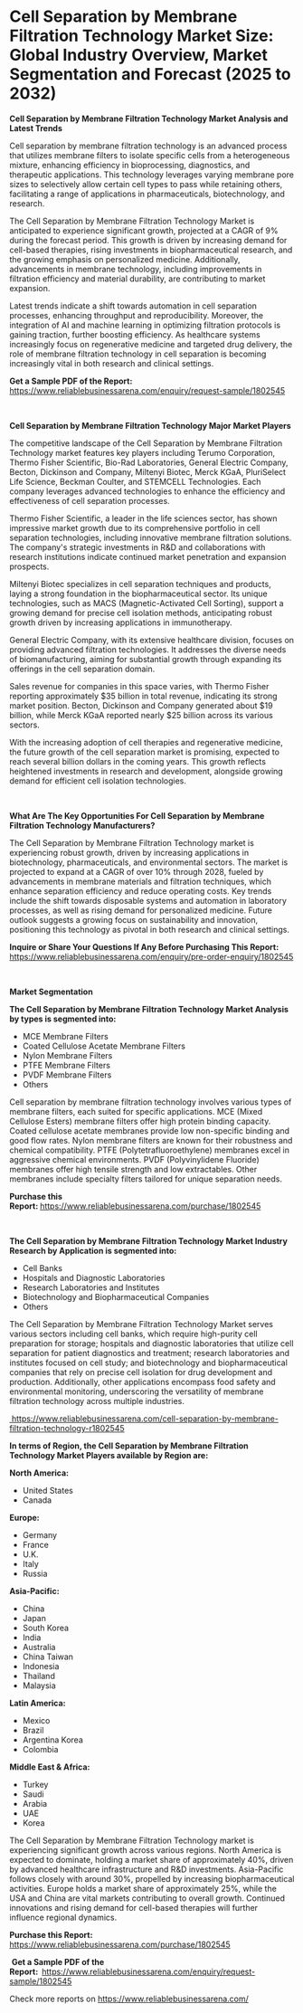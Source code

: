 <p><h1>Cell Separation by Membrane Filtration Technology Market Size: Global Industry Overview, Market Segmentation and Forecast (2025 to 2032)</h1></p><p><strong>Cell Separation by Membrane Filtration Technology Market Analysis and Latest Trends</strong></p>
<p><p>Cell separation by membrane filtration technology is an advanced process that utilizes membrane filters to isolate specific cells from a heterogeneous mixture, enhancing efficiency in bioprocessing, diagnostics, and therapeutic applications. This technology leverages varying membrane pore sizes to selectively allow certain cell types to pass while retaining others, facilitating a range of applications in pharmaceuticals, biotechnology, and research.</p><p>The Cell Separation by Membrane Filtration Technology Market is anticipated to experience significant growth, projected at a CAGR of 9% during the forecast period. This growth is driven by increasing demand for cell-based therapies, rising investments in biopharmaceutical research, and the growing emphasis on personalized medicine. Additionally, advancements in membrane technology, including improvements in filtration efficiency and material durability, are contributing to market expansion.</p><p>Latest trends indicate a shift towards automation in cell separation processes, enhancing throughput and reproducibility. Moreover, the integration of AI and machine learning in optimizing filtration protocols is gaining traction, further boosting efficiency. As healthcare systems increasingly focus on regenerative medicine and targeted drug delivery, the role of membrane filtration technology in cell separation is becoming increasingly vital in both research and clinical settings.</p></p>
<p><strong>Get a Sample PDF of the Report:&nbsp;</strong> <a href="https://www.reliablebusinessarena.com/enquiry/request-sample/1802545?utm_campaign=2413&utm_medium=2&utm_source=Github&utm_content=ia&utm_term=03032025&utm_id=cell-separation-by-membrane-filtration-technology">https://www.reliablebusinessarena.com/enquiry/request-sample/1802545</a></p>
<p>&nbsp;</p>
<p><strong>Cell Separation by Membrane Filtration Technology Major Market Players</strong></p>
<p><p>The competitive landscape of the Cell Separation by Membrane Filtration Technology market features key players including Terumo Corporation, Thermo Fisher Scientific, Bio-Rad Laboratories, General Electric Company, Becton, Dickinson and Company, Miltenyi Biotec, Merck KGaA, PluriSelect Life Science, Beckman Coulter, and STEMCELL Technologies. Each company leverages advanced technologies to enhance the efficiency and effectiveness of cell separation processes.</p><p>Thermo Fisher Scientific, a leader in the life sciences sector, has shown impressive market growth due to its comprehensive portfolio in cell separation technologies, including innovative membrane filtration solutions. The company's strategic investments in R&D and collaborations with research institutions indicate continued market penetration and expansion prospects.</p><p>Miltenyi Biotec specializes in cell separation techniques and products, laying a strong foundation in the biopharmaceutical sector. Its unique technologies, such as MACS (Magnetic-Activated Cell Sorting), support a growing demand for precise cell isolation methods, anticipating robust growth driven by increasing applications in immunotherapy.</p><p>General Electric Company, with its extensive healthcare division, focuses on providing advanced filtration technologies. It addresses the diverse needs of biomanufacturing, aiming for substantial growth through expanding its offerings in the cell separation domain.</p><p>Sales revenue for companies in this space varies, with Thermo Fisher reporting approximately $35 billion in total revenue, indicating its strong market position. Becton, Dickinson and Company generated about $19 billion, while Merck KGaA reported nearly $25 billion across its various sectors.</p><p>With the increasing adoption of cell therapies and regenerative medicine, the future growth of the cell separation market is promising, expected to reach several billion dollars in the coming years. This growth reflects heightened investments in research and development, alongside growing demand for efficient cell isolation technologies.</p></p>
<p>&nbsp;</p>
<p><strong>What Are The Key Opportunities For Cell Separation by Membrane Filtration Technology Manufacturers?</strong></p>
<p><p>The Cell Separation by Membrane Filtration Technology market is experiencing robust growth, driven by increasing applications in biotechnology, pharmaceuticals, and environmental sectors. The market is projected to expand at a CAGR of over 10% through 2028, fueled by advancements in membrane materials and filtration techniques, which enhance separation efficiency and reduce operating costs. Key trends include the shift towards disposable systems and automation in laboratory processes, as well as rising demand for personalized medicine. Future outlook suggests a growing focus on sustainability and innovation, positioning this technology as pivotal in both research and clinical settings.</p></p>
<p><strong>Inquire or Share Your Questions If Any Before Purchasing This Report:</strong> <a href="https://www.reliablebusinessarena.com/enquiry/pre-order-enquiry/1802545?utm_campaign=2413&utm_medium=2&utm_source=Github&utm_content=ia&utm_term=03032025&utm_id=cell-separation-by-membrane-filtration-technology">https://www.reliablebusinessarena.com/enquiry/pre-order-enquiry/1802545</a></p>
<p>&nbsp;</p>
<p><strong>Market Segmentation</strong></p>
<p><strong>The Cell Separation by Membrane Filtration Technology Market Analysis by types is segmented into:</strong></p>
<p><ul><li>MCE Membrane Filters</li><li>Coated Cellulose Acetate Membrane Filters</li><li>Nylon Membrane Filters</li><li>PTFE Membrane Filters</li><li>PVDF Membrane Filters</li><li>Others</li></ul></p>
<p><p>Cell separation by membrane filtration technology involves various types of membrane filters, each suited for specific applications. MCE (Mixed Cellulose Esters) membrane filters offer high protein binding capacity. Coated cellulose acetate membranes provide low non-specific binding and good flow rates. Nylon membrane filters are known for their robustness and chemical compatibility. PTFE (Polytetrafluoroethylene) membranes excel in aggressive chemical environments. PVDF (Polyvinylidene Fluoride) membranes offer high tensile strength and low extractables. Other membranes include specialty filters tailored for unique separation needs.</p></p>
<p><strong>Purchase this Report:&nbsp;</strong><a href="https://www.reliablebusinessarena.com/purchase/1802545?utm_campaign=2413&utm_medium=2&utm_source=Github&utm_content=ia&utm_term=03032025&utm_id=cell-separation-by-membrane-filtration-technology">https://www.reliablebusinessarena.com/purchase/1802545</a></p>
<p>&nbsp;</p>
<p><strong>The Cell Separation by Membrane Filtration Technology Market Industry Research by Application is segmented into:</strong></p>
<p><ul><li>Cell Banks</li><li>Hospitals and Diagnostic Laboratories</li><li>Research Laboratories and Institutes</li><li>Biotechnology and Biopharmaceutical Companies</li><li>Others</li></ul></p>
<p><p>The Cell Separation by Membrane Filtration Technology Market serves various sectors including cell banks, which require high-purity cell preparation for storage; hospitals and diagnostic laboratories that utilize cell separation for patient diagnostics and treatment; research laboratories and institutes focused on cell study; and biotechnology and biopharmaceutical companies that rely on precise cell isolation for drug development and production. Additionally, other applications encompass food safety and environmental monitoring, underscoring the versatility of membrane filtration technology across multiple industries.</p></p>
<p><a href="https://www.reliablebusinessarena.com/cell-separation-by-membrane-filtration-technology-r1802545?utm_campaign=2413&utm_medium=2&utm_source=Github&utm_content=ia&utm_term=03032025&utm_id=cell-separation-by-membrane-filtration-technology">&nbsp;https://www.reliablebusinessarena.com/cell-separation-by-membrane-filtration-technology-r1802545</a></p>
<p><strong>In terms of Region, the Cell Separation by Membrane Filtration Technology Market Players available by Region are:</strong></p>
<p>
    <p> <strong> North America: </strong>
        <ul>
            <li>United States</li>
            <li>Canada</li>
        </ul>
        </p> 
    <p> <strong> Europe: </strong>
        <ul>
            <li>Germany</li>
            <li>France</li>
            <li>U.K.</li>
            <li>Italy</li>
            <li>Russia</li>
        </ul>
        </p> 
    <p> <strong> Asia-Pacific: </strong>
        <ul>
            <li>China</li>
            <li>Japan</li>
            <li>South Korea</li>
            <li>India</li>
            <li>Australia</li>
            <li>China Taiwan</li>
            <li>Indonesia</li>
            <li>Thailand</li>
            <li>Malaysia</li>
        </ul>
        </p> 
    <p> <strong> Latin America: </strong>
        <ul>
            <li>Mexico</li>
            <li>Brazil</li>
            <li>Argentina Korea</li>
            <li>Colombia</li>
        </ul>
        </p> 
    <p> <strong> Middle East & Africa: </strong>
        <ul>
            <li>Turkey</li>
            <li>Saudi</li>
            <li>Arabia</li>
            <li>UAE</li>
            <li>Korea</li>
        </ul>
    </p>
    </p>
<p><p>The Cell Separation by Membrane Filtration Technology market is experiencing significant growth across various regions. North America is expected to dominate, holding a market share of approximately 40%, driven by advanced healthcare infrastructure and R&D investments. Asia-Pacific follows closely with around 30%, propelled by increasing biopharmaceutical activities. Europe holds a market share of approximately 25%, while the USA and China are vital markets contributing to overall growth. Continued innovations and rising demand for cell-based therapies will further influence regional dynamics.</p></p>
<p><strong>Purchase this Report: </strong><a href="https://www.reliablebusinessarena.com/purchase/1802545?utm_campaign=2413&utm_medium=2&utm_source=Github&utm_content=ia&utm_term=03032025&utm_id=cell-separation-by-membrane-filtration-technology">https://www.reliablebusinessarena.com/purchase/1802545</a></p>
<p>&nbsp;<strong>Get a Sample PDF of the Report:&nbsp;&nbsp;</strong><a href="https://www.reliablebusinessarena.com/enquiry/request-sample/1802545?utm_campaign=2413&utm_medium=2&utm_source=Github&utm_content=ia&utm_term=03032025&utm_id=cell-separation-by-membrane-filtration-technology">https://www.reliablebusinessarena.com/enquiry/request-sample/1802545</a></p>
<p><strong></strong></p>
<p>Check more reports on <a href="https://www.reliablebusinessarena.com/?utm_campaign=2413&utm_medium=2&utm_source=Github&utm_content=ia&utm_term=03032025&utm_id=cell-separation-by-membrane-filtration-technology">https://www.reliablebusinessarena.com/</a></p>
